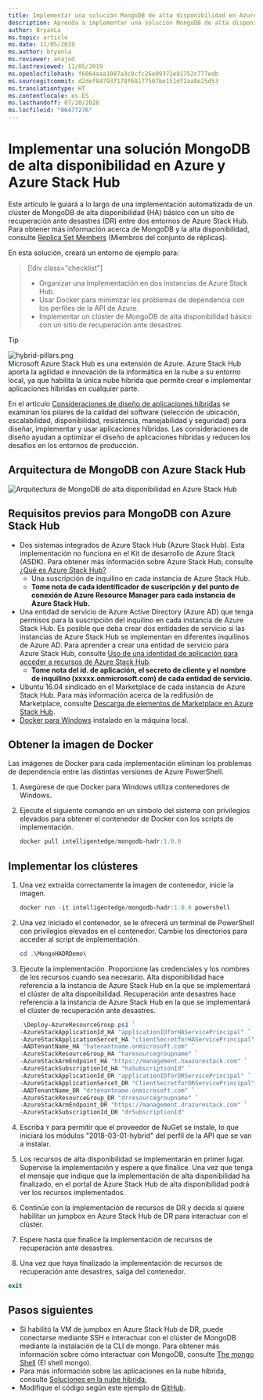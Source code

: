 ```yaml
---
title: Implementar una solución MongoDB de alta disponibilidad en Azure y Azure Stack Hub
description: Aprenda a implementar una solución MongoDB de alta disponibilidad en Azure y Azure Stack Hub
author: BryanLa
ms.topic: article
ms.date: 11/05/2019
ms.author: bryanla
ms.reviewer: anajod
ms.lastreviewed: 11/05/2019
ms.openlocfilehash: f6064aaa1087a3c0cfc26e09371e81752c777edb
ms.sourcegitcommit: d2def847937178f68177507be151df2aa8e25d53
ms.translationtype: HT
ms.contentlocale: es-ES
ms.lasthandoff: 07/20/2020
ms.locfileid: "86477276"
---
```

# <a name="deploy-a-highly-available-mongodb-solution-to-azure-and-azure-stack-hub"></a>Implementar una solución MongoDB de alta disponibilidad en Azure y Azure Stack Hub

Este artículo le guiará a lo largo de una implementación automatizada de un clúster de MongoDB de alta disponibilidad (HA) básico con un sitio de recuperación ante desastres (DR) entre dos entornos de Azure Stack Hub. Para obtener más información acerca de MongoDB y la alta disponibilidad, consulte [Replica Set Members](https://docs.mongodb.com/manual/core/replica-set-members/) (Miembros del conjunto de réplicas).

En esta solución, creará un entorno de ejemplo para:

> [!div class="checklist"]
> - Organizar una implementación en dos instancias de Azure Stack Hub.
> - Usar Docker para minimizar los problemas de dependencia con los perfiles de la API de Azure.
> - Implementar un clúster de MongoDB de alta disponibilidad básico con un sitio de recuperación ante desastres.

> [!Tip]  
> ![hybrid-pillars.png](./media/solution-deployment-guide-cross-cloud-scaling/hybrid-pillars.png)  
> Microsoft Azure Stack Hub es una extensión de Azure. Azure Stack Hub aporta la agilidad e innovación de la informática en la nube a su entorno local, ya que habilita la única nube híbrida que permite crear e implementar aplicaciones híbridas en cualquier parte.  
> 
> En el artículo [Consideraciones de diseño de aplicaciones híbridas](overview-app-design-considerations.md) se examinan los pilares de la calidad del software (selección de ubicación, escalabilidad, disponibilidad, resistencia, manejabilidad y seguridad) para diseñar, implementar y usar aplicaciones híbridas. Las consideraciones de diseño ayudan a optimizar el diseño de aplicaciones híbridas y reducen los desafíos en los entornos de producción.

## <a name="architecture-for-mongodb-with-azure-stack-hub"></a>Arquitectura de MongoDB con Azure Stack Hub

![Arquitectura de MongoDB de alta disponibilidad en Azure Stack Hub](media/solution-deployment-guide-mongodb-ha/image1.png)

## <a name="prerequisites-for-mongodb-with-azure-stack-hub"></a>Requisitos previos para MongoDB con Azure Stack Hub

- Dos sistemas integrados de Azure Stack Hub (Azure Stack Hub). Esta implementación no funciona en el Kit de desarrollo de Azure Stack (ASDK). Para obtener más información sobre Azure Stack Hub, consulte [¿Qué es Azure Stack Hub?](https://azure.microsoft.com/products/azure-stack/hub/)
  - Una suscripción de inquilino en cada instancia de Azure Stack Hub. 
  - **Tome nota de cada identificador de suscripción y del punto de conexión de Azure Resource Manager para cada instancia de Azure Stack Hub.**
- Una entidad de servicio de Azure Active Directory (Azure AD) que tenga permisos para la suscripción del inquilino en cada instancia de Azure Stack Hub. Es posible que deba crear dos entidades de servicio si las instancias de Azure Stack Hub se implementan en diferentes inquilinos de Azure AD. Para aprender a crear una entidad de servicio para Azure Stack Hub, consulte [Uso de una identidad de aplicación para acceder a recursos de Azure Stack Hub](/azure-stack/user/azure-stack-create-service-principals).
  - **Tome nota del id. de aplicación, el secreto de cliente y el nombre de inquilino (xxxxx.onmicrosoft.com) de cada entidad de servicio.**
- Ubuntu 16.04 sindicado en el Marketplace de cada instancia de Azure Stack Hub. Para más información acerca de la redifusión de Marketplace, consulte [Descarga de elementos de Marketplace en Azure Stack Hub](/azure-stack/operator/azure-stack-download-azure-marketplace-item).
- [Docker para Windows](https://docs.docker.com/docker-for-windows/) instalado en la máquina local.

## <a name="get-the-docker-image"></a>Obtener la imagen de Docker

Las imágenes de Docker para cada implementación eliminan los problemas de dependencia entre las distintas versiones de Azure PowerShell.

1. Asegúrese de que Docker para Windows utiliza contenedores de Windows.
2. Ejecute el siguiente comando en un símbolo del sistema con privilegios elevados para obtener el contenedor de Docker con los scripts de implementación.

    ```powershell  
    docker pull intelligentedge/mongodb-hadr:1.0.0
    ```

## <a name="deploy-the-clusters"></a>Implementar los clústeres

1. Una vez extraída correctamente la imagen de contenedor, inicie la imagen.

    ```powershell  
    docker run -it intelligentedge/mongodb-hadr:1.0.0 powershell
    ```

2. Una vez iniciado el contenedor, se le ofrecerá un terminal de PowerShell con privilegios elevados en el contenedor. Cambie los directorios para acceder al script de implementación.

    ```powershell  
    cd .\MongoHADRDemo\
    ```

3. Ejecute la implementación. Proporcione las credenciales y los nombres de los recursos cuando sea necesario. Alta disponibilidad hace referencia a la instancia de Azure Stack Hub en la que se implementará el clúster de alta disponibilidad. Recuperación ante desastres hace referencia a la instancia de Azure Stack Hub en la que se implementará el clúster de recuperación ante desastres.

    ```powershell
    .\Deploy-AzureResourceGroup.ps1 `
    -AzureStackApplicationId_HA "applicationIDforHAServicePrincipal" `
    -AzureStackApplicationSercet_HA "clientSecretforHAServicePrincipal" `
    -AADTenantName_HA "hatenantname.onmicrosoft.com" `
    -AzureStackResourceGroup_HA "haresourcegroupname" `
    -AzureStackArmEndpoint_HA "https://management.haazurestack.com" `
    -AzureStackSubscriptionId_HA "haSubscriptionId" `
    -AzureStackApplicationId_DR "applicationIDforDRServicePrincipal" `
    -AzureStackApplicationSercet_DR "ClientSecretforDRServicePrincipal" `
    -AADTenantName_DR "drtenantname.onmicrosoft.com" `
    -AzureStackResourceGroup_DR "drresourcegroupname" `
    -AzureStackArmEndpoint_DR "https://management.drazurestack.com" `
    -AzureStackSubscriptionId_DR "drSubscriptionId"
    ```

4. Escriba `Y` para permitir que el proveedor de NuGet se instale, lo que iniciará los módulos "2018-03-01-hybrid" del perfil de la API que se van a instalar.

5. Los recursos de alta disponibilidad se implementarán en primer lugar. Supervise la implementación y espere a que finalice. Una vez que tenga el mensaje que indique que la implementación de alta disponibilidad ha finalizado, en el portal de Azure Stack Hub de alta disponibilidad podrá ver los recursos implementados.

6. Continúe con la implementación de recursos de DR y decida si quiere habilitar un jumpbox en Azure Stack Hub de DR para interactuar con el clúster.

7. Espere hasta que finalice la implementación de recursos de recuperación ante desastres.

8. Una vez que haya finalizado la implementación de recursos de recuperación ante desastres, salga del contenedor.

  ```powershell
  exit
  ```

## <a name="next-steps"></a>Pasos siguientes

- Si habilitó la VM de jumpbox en Azure Stack Hub de DR, puede conectarse mediante SSH e interactuar con el clúster de MongoDB mediante la instalación de la CLI de mongo. Para obtener más información sobre cómo interactuar con MongoDB, consulte [The mongo Shell](https://docs.mongodb.com/manual/mongo/) (El shell mongo).
- Para más información sobre las aplicaciones en la nube híbrida, consulte [Soluciones en la nube híbrida.](https://aka.ms/azsdevtutorials)
- Modifique el código según este ejemplo de [GitHub](https://github.com/Azure-Samples/azure-intelligent-edge-patterns).
